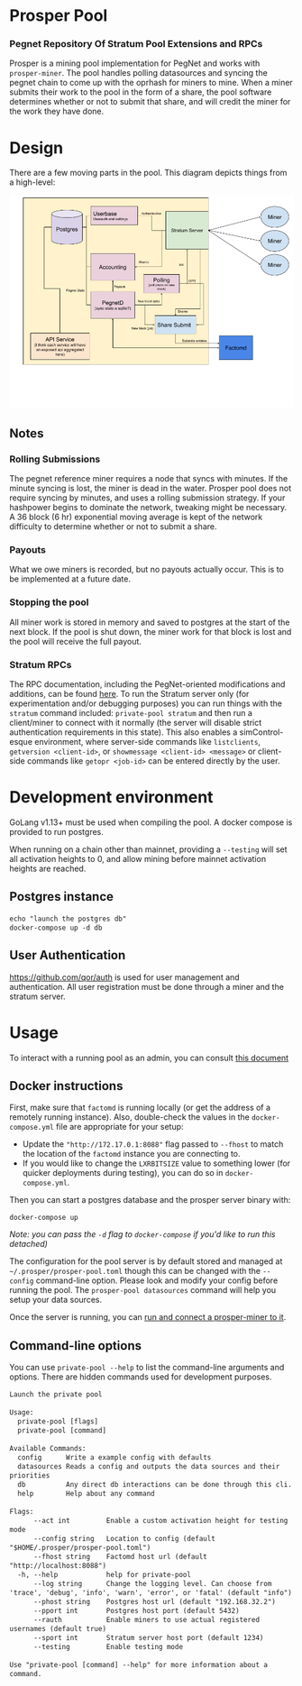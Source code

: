 # Prosper Pool

### Pegnet Repository Of Stratum Pool Extensions and RPCs

Prosper is a mining pool implementation for PegNet and works with `prosper-miner`. The pool handles polling datasources and syncing the pegnet chain to come up with the oprhash for miners to mine. When a miner submits their work to the pool in the form of a share, the pool software determines whether or not to submit that share, and will credit the miner for the work they have done.

# Design

There are a few moving parts in the pool. This diagram depicts things from a high-level:

![image](imgs/pool.png)

## Notes

### Rolling Submissions

The pegnet reference miner requires a node that syncs with minutes. If the minute syncing is lost, the miner is dead in the water. Prosper pool does not require syncing by minutes, and uses a rolling submission strategy. If your hashpower begins to dominate the network, tweaking might be necessary. A 36 block (6 hr) exponential moving average is kept of the network difficulty to determine whether or not to submit a share.

### Payouts

What we owe miners is recorded, but no payouts actually occur. This is to be implemented at a future date.

### Stopping the pool

All miner work is stored in memory and saved to postgres at the start of the next block. If the pool is shut down, the miner work for that block is lost and the pool will receive the full payout.

### Stratum RPCs

The RPC documentation, including the PegNet-oriented modifications and additions, can be found [here](stratum_adj.md). To run the Stratum server only (for experimentation and/or debugging purposes) you can run things with the `stratum` command included: `private-pool stratum` and then run a client/miner to connect with it normally (the server will disable strict authentication requirements in this state). This also enables a simControl-esque environment, where server-side commands like `listclients`, `getversion <client-id>`, or `showmessage <client-id> <message>` or client-side commands like `getopr <job-id>` can be entered directly by the user.


# Development environment

GoLang v1.13+ must be used when compiling the pool. A docker compose is provided to run postgres.

When running on a chain other than mainnet, providing a `--testing` will set all activation heights to 0, and allow mining before mainnet activation heights are reached.


## Postgres instance

```
echo "launch the postgres db"
docker-compose up -d db
```

## User Authentication

https://github.com/qor/auth is used for user management and authentication. All user registration must be done through a miner and the stratum server.


# Usage

To interact with a running pool as an admin, you can consult [this document](./ADMIN.md)

## Docker instructions
First, make sure that `factomd` is running locally (or get the address of a remotely running instance). Also, double-check the values in the `docker-compose.yml` file are appropriate for your setup:

* Update the `"http://172.17.0.1:8088"` flag passed to `--fhost` to match the location of the `factomd` instance you are connecting to.
* If you would like to change the `LXRBITSIZE` value to something lower (for quicker deployments during testing), you can do so in `docker-compose.yml`.

Then you can start a postgres database and the prosper server binary with:

```
docker-compose up
```
*Note: you can pass the `-d` flag to `docker-compose` if you'd like to run this detached)*

The configuration for the pool server is by default stored and managed at `~/.prosper/prosper-pool.toml` though this can be changed with the `--config` command-line option. Please look and modify your config before running the pool. The `prosper-pool datasources` command will help you setup your data sources.

Once the server is running, you can [run and connect a prosper-miner to it](prosper-miner/README.md).


## Command-line options

You can use `private-pool --help` to list the command-line arguments and options. There are hidden commands used for development purposes.

```
Launch the private pool

Usage:
  private-pool [flags]
  private-pool [command]

Available Commands:
  config      Write a example config with defaults
  datasources Reads a config and outputs the data sources and their priorities
  db          Any direct db interactions can be done through this cli.
  help        Help about any command

Flags:
      --act int         Enable a custom activation height for testing mode
      --config string   Location to config (default "$HOME/.prosper/prosper-pool.toml")
      --fhost string    Factomd host url (default "http://localhost:8088")
  -h, --help            help for private-pool
      --log string      Change the logging level. Can choose from 'trace', 'debug', 'info', 'warn', 'error', or 'fatal' (default "info")
      --phost string    Postgres host url (default "192.168.32.2")
      --pport int       Postgres host port (default 5432)
      --rauth           Enable miners to use actual registered usernames (default true)
      --sport int       Stratum server host port (default 1234)
      --testing         Enable testing mode

Use "private-pool [command] --help" for more information about a command.
```
